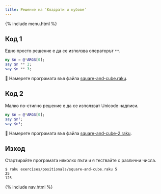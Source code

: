 ```yaml
---
title: Решение на ‘Квадрати и кубове’
---
```


{% include menu.html %}

## Код 1

Едно просто решение е да се използва операторът `**`.

```raku
my $n = @*ARGS[0];
say $n ** 2;
say $n ** 3;
```

🦋 Намерете програмата във файла [square-and-cube.raku](https://github.com/ash/raku-course/blob/master/exercises/positionals/square-and-cube.raku).

## Код 2

Малко по-стилно решение е да се използват Unicode надписи.

```raku
my $n = @*ARGS[0];
say $n²;
say $n³;
```

🦋 Намерете програмата във файла [square-and-cube-2.raku](https://github.com/ash/raku-course/blob/master/exercises/positionals/square-and-cube-2.raku).

## Изход

Стартирайте програмата няколко пъти и я тествайте с различни числа.

```console
$ raku exercises/positionals/square-and-cube.raku 5
25
125
```

{% include nav.html %}
